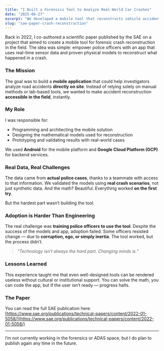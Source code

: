 ```yaml
---
title: "I Built a Forensics Tool to Analyze Real-World Car Crashes"
date: "2025-06-27"
excerpt: "We developed a mobile tool that reconstructs vehicle accidents using real police data, mathematical models, and on-device sensors — but the real challenge wasn’t technical."
slug: "sae-paper-crash-reconstruction"
---
```


Back in 2022, I co-authored a scientific paper published by the SAE on a project that aimed to create a mobile tool for forensic crash reconstruction in the field. The idea was simple: empower police officers with an app that uses real-time sensor data and proven physical models to reconstruct what happened in a crash.

### The Mission

The goal was to build a **mobile application** that could help investigators analyze road accidents **directly on site**. Instead of relying solely on manual methods or lab-based tools, we wanted to make accident reconstruction **accessible in the field**, instantly.

### My Role

I was responsible for:

- Programming and architecting the mobile solution
- Designing the mathematical models used for reconstruction
- Prototyping and validating results with real-world cases

We used **Android** for the mobile platform and **Google Cloud Platform (GCP)** for backend services.

### Real Data, Real Challenges

The data came from **actual police cases**, thanks to a teammate with access to that information. We validated the models using **real crash scenarios**, not just synthetic data. And the math? Beautiful. Everything worked **on the first try**.

But the hardest part wasn’t building the tool.

### Adoption is Harder Than Engineering

The real challenge was **training police officers to use the tool**. Despite the success of the models and app, adoption failed. Some officers resisted change — due to **corruption, ego, or simply inertia**. The tool worked, but the process didn’t.

> _“Technology isn’t always the hard part. Changing minds is.”_

### Lessons Learned

This experience taught me that even well-designed tools can be rendered useless without cultural or institutional support. You can solve the math, you can code the app, but if the user isn’t ready — progress halts.

### The Paper

You can read the full SAE publication here: 
[https://www.sae.org/publications/technical-papers/content/2022-01-5058/](https://www.sae.org/publications/technical-papers/content/2022-01-5058/)

---

I’m not currently working in the forensics or ADAS space, but I do plan to publish again any time in the future. 

